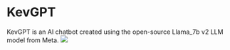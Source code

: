 # KevGPT

KevGPT is an AI chatbot created using the open-source Llama_7b v2 LLM model from Meta.
<img src="images/KevGPT_gif.gif">
